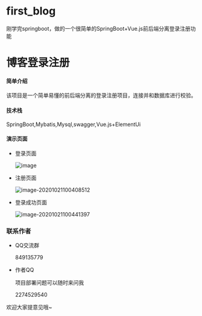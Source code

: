 # first_blog
刚学完springboot，做的一个很简单的SpringBoot+Vue.js前后端分离登录注册功能

# 博客登录注册


#### 简单介绍

该项目是一个简单易懂的前后端分离的登录注册项目，连接并和数据库进行校验。



#### 技术栈

SpringBoot,Mybatis,Mysql,swagger,Vue.js+ElementUi

#### 演示页面

- 登录页面

  ![image](https://github.com/zhaoguoshun/first_blog/blob/main/doc/image/login.png)

- 注册页面

  ![image-20201021100408512](C:\Users\guosz\AppData\Roaming\Typora\typora-user-images\image-20201021100408512.png)


- 登录成功页面

  ![image-20201021100441397](C:\Users\guosz\AppData\Roaming\Typora\typora-user-images\image-20201021100441397.png)

### 联系作者

- QQ交流群

  849135779

  

- 作者QQ

  项目部署问题可以随时来问我
  
  2274529540
  
  

 欢迎大家提意见哦~
